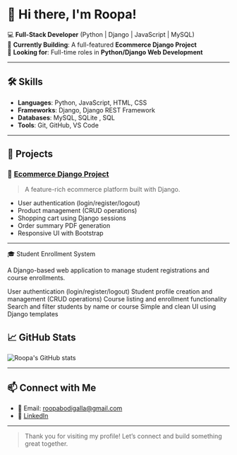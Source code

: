# 👋 Hi there, I'm Roopa!

💻 **Full-Stack Developer** (Python | Django | JavaScript | MySQL)  
🚀 **Currently Building**: A full-featured **Ecommerce Django Project**  
🎯 **Looking for**: Full-time roles in **Python/Django Web Development**

---

## 🛠️ Skills

- **Languages**: Python, JavaScript, HTML, CSS  
- **Frameworks**: Django, Django REST Framework  
- **Databases**: MySQL, SQLite , SQL 
- **Tools**: Git, GitHub, VS Code  

---

## 📂 Projects

### 🌟 [Ecommerce Django Project](https://github.com/roopabodigalla/ecommerce-django-project)
> A feature-rich ecommerce platform built with Django.

- User authentication (login/register/logout)
- Product management (CRUD operations)
- Shopping cart using Django sessions
- Order summary PDF generation
- Responsive UI with Bootstrap

---

🎓 Student Enrollment System

A Django-based web application to manage student registrations and course enrollments.

User authentication (login/register/logout)
Student profile creation and management (CRUD operations)
Course listing and enrollment functionality
Search and filter students by name or course
Simple and clean UI using Django templates

## 📈 GitHub Stats

![Roopa's GitHub stats](https://github-readme-stats.vercel.app/api?username=roopabodigalla&show_icons=true&theme=radical)

---

## 📫 Connect with Me

- 📧 Email: roopabodigalla@gmail.com
- 💼 [LinkedIn](https://www.linkedin.com/in/roopa-bodigalla-044771232/)

---

> Thank you for visiting my profile! Let’s connect and build something great together.
